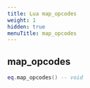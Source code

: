 ```yaml
---
title: Lua map_opcodes
weight: 1
hidden: true
menuTitle: map_opcodes
---
```

## map_opcodes
```lua
eq.map_opcodes() -- void
```